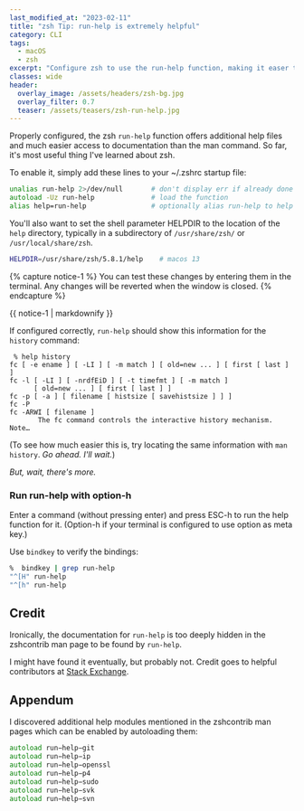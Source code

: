 ```yaml
---
last_modified_at: "2023-02-11"
title: "zsh Tip: run-help is extremely helpful"
category: CLI
tags:
  - macOS
  - zsh
excerpt: "Configure zsh to use the run-help function, making it easer to access documentation."
classes: wide
header:
  overlay_image: /assets/headers/zsh-bg.jpg
  overlay_filter: 0.7
  teaser: /assets/teasers/zsh-run-help.jpg
---
```


Properly configured, the zsh `run-help` function offers additional help files and much easier access to documentation than the man command. So far, it's most useful thing I've learned about zsh.

To enable it, simply add these lines to your \~/.zshrc startup file:

```zsh
unalias run-help 2>/dev/null       # don't display err if already done
autoload -Uz run-help              # load the function
alias help=run-help                # optionally alias run-help to help
```

You'll also want to set the shell parameter HELPDIR to the location of the `help` directory, typically in a subdirectory of `/usr/share/zsh/` or `/usr/local/share/zsh`.

```zsh
HELPDIR=/usr/share/zsh/5.8.1/help    # macos 13
```

{% capture notice-1 %}
You can test these changes by entering them in the terminal. Any changes will be reverted when the window is closed.
{% endcapture %}<div class="notice">{{ notice-1 | markdownify }}</div>

If configured correctly, `run-help` should show this information for the `history` command:

```shell
 % help history
fc [ -e ename ] [ -LI ] [ -m match ] [ old=new ... ] [ first [ last ] ]
fc -l [ -LI ] [ -nrdfEiD ] [ -t timefmt ] [ -m match ]
      [ old=new ... ] [ first [ last ] ]
fc -p [ -a ] [ filename [ histsize [ savehistsize ] ] ]
fc -P
fc -ARWI [ filename ]
       The fc command controls the interactive history mechanism.  Note…
```

(To see how much easier this is, try locating the same information with `man history`. *Go ahead. I'll wait.*)

*But, wait, there's more.*

### Run run-help with option-h

Enter a command (without pressing enter) and press ESC-h to run the help function for it. (Option-h if your terminal is configured to use option as meta key.)

Use `bindkey` to verify the bindings:

```zsh
%  bindkey | grep run-help
"^[H" run-help
"^[h" run-help
```

## Credit

Ironically, the documentation for `run-help` is too deeply hidden in the zshcontrib man page to be found by `run-help`.

I might have found it eventually, but probably not. Credit goes to helpful contributors at
[Stack Exchange](https://stackoverflow.com/questions/4405382/how-can-i-read-documentation-about-built-in-zsh-commands).


## Appendum

I discovered additional help modules mentioned in the zshcontrib man pages which can be enabled by autoloading them:

```zsh
autoload run−help−git
autoload run−help−ip
autoload run−help−openssl
autoload run−help−p4
autoload run−help−sudo
autoload run−help−svk
autoload run−help−svn
```
